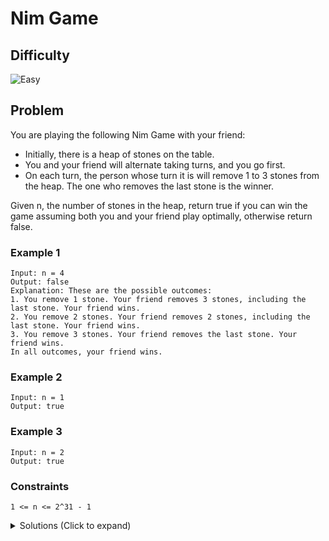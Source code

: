 # Nim Game

## Difficulty

![Easy](https://img.shields.io/badge/easy-5cb85c?style=for-the-badge&logoColor=white)

## Problem

You are playing the following Nim Game with your friend:

- Initially, there is a heap of stones on the table.
- You and your friend will alternate taking turns, and you go first.
- On each turn, the person whose turn it is will remove 1 to 3 stones from the heap.
  The one who removes the last stone is the winner.

Given n, the number of stones in the heap, return true if you can win the game assuming both you and your friend play optimally, otherwise return false.

### Example 1

```
Input: n = 4
Output: false
Explanation: These are the possible outcomes:
1. You remove 1 stone. Your friend removes 3 stones, including the last stone. Your friend wins.
2. You remove 2 stones. Your friend removes 2 stones, including the last stone. Your friend wins.
3. You remove 3 stones. Your friend removes the last stone. Your friend wins.
In all outcomes, your friend wins.
```

### Example 2

```
Input: n = 1
Output: true
```

### Example 3

```
Input: n = 2
Output: true
```

### Constraints

`1 <= n <= 2^31 - 1`

<details>
  <summary>Solutions (Click to expand)</summary>

### Explanation

#### Multiple of Four

If both players play optimally, a player inevitably will win if its their turn and there are only 1, 2, or 3 stones left in the pile. This is the desired winning state. If we want to inevitably get to this state there has to be a pile size where the opponent can take 1, 2, or 3 stones and the remaining stones will either be 1, 2, or 3. If we work backwards from having only 1 stone left in the pile we can see that `1 + 3`, where the opponent take 3 stones for their turn, is `4`. Working backwards from `2` we can see that `2 + 2`, where the opponent take `2` for their turn, is `4`. Working backwards from `3` we can see that `3 + 1`, where the opponent take 1 stone for their stone, is `4`.

```
      -1
****  ->  ***

      -2
****  ->  **

      -3
****  ->  *
```

Here we can see that `4` is the pile size that picking from will always lead to a losing move. The same pattern can repeat its self with all multiples of 4 `4,8,12,16...`

Time: `O(1)`

Space: `O(1)`

- [JavaScript](./title.js)
- [TypeScript](./title.ts)
- [Java](./title.java)
- [Go](./title.go)

</details>
